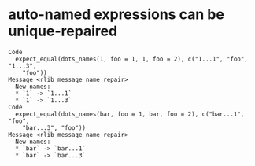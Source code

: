 # auto-named expressions can be unique-repaired

    Code
      expect_equal(dots_names(1, foo = 1, 1, foo = 2), c("1...1", "foo", "1...3",
        "foo"))
    Message <rlib_message_name_repair>
      New names:
      * `1` -> `1...1`
      * `1` -> `1...3`
    Code
      expect_equal(dots_names(bar, foo = 1, bar, foo = 2), c("bar...1", "foo",
        "bar...3", "foo"))
    Message <rlib_message_name_repair>
      New names:
      * `bar` -> `bar...1`
      * `bar` -> `bar...3`

